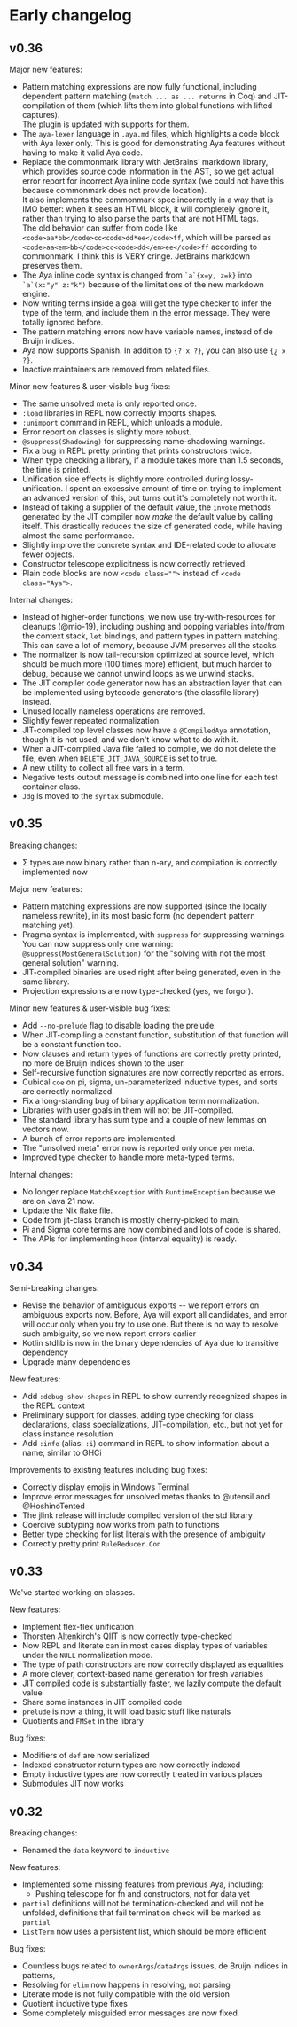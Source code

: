 # Early changelog

## v0.36

Major new features:

- Pattern matching expressions are now fully functional, including dependent pattern matching (`match ... as ... returns` in Coq)
  and JIT-compilation of them (which lifts them into global functions with lifted captures).<br/>
  The plugin is updated with supports for them.
- The `aya-lexer` language in `.aya.md` files, which highlights a code block with Aya lexer only.
  This is  good for demonstrating Aya features without having to make it valid Aya code.
- Replace the commonmark library with JetBrains' markdown library, which provides source code information in the AST,
  so we get actual error report for incorrect Aya inline code syntax (we could not have this because commonmark does not
  provide location).<br/>
  It also implements the commonmark spec incorrectly in a way that is IMO better: when it sees an HTML block,
  it will completely ignore it, rather than trying to also parse the parts that are not HTML tags.<br/>
  The old behavior can suffer from code like `<code>aa*bb</code>cc<code>dd*ee</code>ff`, which will be parsed as
  `<code>aa<em>bb</code>cc<code>dd</em>ee</code>ff` according to commonmark. I think this is VERY cringe.
  JetBrains markdown preserves them.
- The Aya inline code syntax is changed from `` `a`{x=y, z=k} `` into `` `a`(x:"y" z:"k") `` because of the limitations
  of the new markdown engine.
- Now writing terms inside a goal will get the type checker to infer the type of the term, and include them in the error message.
  They were totally ignored before.
- The pattern matching errors now have variable names, instead of de Bruijn indices.
- Aya now supports Spanish. In addition to `{? x ?}`, you can also use `{¿ x ?}`.
- Inactive maintainers are removed from related files.

Minor new features & user-visible bug fixes:

- The same unsolved meta is only reported once.
- `:load` libraries in REPL now correctly imports shapes.
- `:unimport` command in REPL, which unloads a module.
- Error report on classes is slightly more robust.
- `@suppress(Shadowing)` for suppressing name-shadowing warnings.
- Fix a bug in REPL pretty printing that prints constructors twice.
- When type checking a library, if a module takes more than 1.5 seconds, the time is printed.
- Unification side effects is slightly more controlled during lossy-unification.
  I spent an excessive amount of time on trying to implement an advanced version of this,
  but turns out it's completely not worth it.
- Instead of taking a supplier of the default value, the `invoke` methods generated by the JIT compiler
  now _make_ the default value by calling itself. This drastically reduces the size of generated code,
  while having almost the same performance.
- Slightly improve the concrete syntax and IDE-related code to allocate fewer objects.
- Constructor telescope explicitness is now correctly retrieved.
- Plain code blocks are now `<code class="">` instead of `<code class="Aya">`.

Internal changes:

- Instead of higher-order functions, we now use try-with-resources for cleanups (@mio-19),
  including pushing and popping variables into/from the context stack, `let` bindings,
  and pattern types in pattern matching. This can save a lot of memory, because JVM preserves all the stacks.
- The normalizer is now tail-recursion optimized at source level, which should be much more (100 times more) efficient,
  but much harder to debug, because we cannot unwind loops as we unwind stacks.
- The JIT compiler code generator now has an abstraction layer that can be implemented using bytecode generators
  (the classfile library) instead.
- Unused locally nameless operations are removed.
- Slightly fewer repeated normalization.
- JIT-compiled top level classes now have a `@CompiledAya` annotation, though it is not used,
  and we don't know what to do with it.
- When a JIT-compiled Java file failed to compile, we do not delete the file, even when `DELETE_JIT_JAVA_SOURCE` is set to true.
- A new utility to collect all free vars in a term.
- Negative tests output message is combined into one line for each test container class.
- `Jdg` is moved to the `syntax` submodule.

## v0.35

Breaking changes:

- Σ types are now binary rather than n-ary, and compilation is correctly implemented now

Major new features:

- Pattern matching expressions are now supported (since the locally nameless rewrite), in its most basic form (no dependent pattern matching yet).
- Pragma syntax is implemented, with `suppress` for suppressing warnings. You can now suppress only one warning: `@suppress(MostGeneralSolution)` for the "solving with not the most general solution" warning.
- JIT-compiled binaries are used right after being generated, even in the same library.
- Projection expressions are now type-checked (yes, we forgor).

Minor new features & user-visible bug fixes:

- Add `--no-prelude` flag to disable loading the prelude.
- When JIT-compiling a constant function, substitution of that function will be a constant function too.
- Now clauses and return types of functions are correctly pretty printed, no more de Bruijn indices shown to the user.
- Self-recursive function signatures are now correctly reported as errors.
- Cubical `coe` on pi, sigma, un-parameterized inductive types, and sorts are correctly normalized.
- Fix a long-standing bug of binary application term normalization.
- Libraries with user goals in them will not be JIT-compiled.
- The standard library has sum type and a couple of new lemmas on vectors now.
- A bunch of error reports are implemented.
- The "unsolved meta" error now is reported only once per meta.
- Improved type checker to handle more meta-typed terms.

Internal changes:

- No longer replace `MatchException` with `RuntimeException` because we are on Java 21 now.
- Update the Nix flake file.
- Code from jit-class branch is mostly cherry-picked to main.
- Pi and Sigma core terms are now combined and lots of code is shared.
- The APIs for implementing `hcom` (interval equality) is ready.

## v0.34

Semi-breaking changes:

- Revise the behavior of ambiguous exports -- we report errors on ambiguous exports now.
  Before, Aya will export all candidates, and error will occur only when you try to use one.
  But there is no way to resolve such ambiguity, so we now report errors earlier
- Kotlin stdlib is now in the binary dependencies of Aya due to transitive dependency
- Upgrade many dependencies

New features:

- Add `:debug-show-shapes` in REPL to show currently recognized shapes in the REPL context
- Preliminary support for classes, adding type checking for class declarations,
  class specializations, JIT-compilation, etc., but not yet for class instance resolution
- Add `:info` (alias: `:i`) command in REPL to show information about a name, similar to GHCi

Improvements to existing features including bug fixes:

- Correctly display emojis in Windows Terminal
- Improve error messages for unsolved metas thanks to @utensil and @HoshinoTented
- The jlink release will include compiled version of the std library
- Coercive subtyping now works from path to functions
- Better type checking for list literals with the presence of ambiguity
- Correctly pretty print `RuleReducer.Con`

## v0.33

We've started working on classes.

New features:

- Implement flex-flex unification
- Thorsten Altenkirch's QIIT is now correctly type-checked
- Now REPL and literate can in most cases display types of variables under
  the `NULL` normalization mode.
- The type of path constructors are now correctly displayed as equalities
- A more clever, context-based name generation for fresh variables
- JIT compiled code is substantially faster, we lazily compute the default value
- Share some instances in JIT compiled code
- `prelude` is now a thing, it will load basic stuff like naturals
- Quotients and `FMSet` in the library

Bug fixes:

- Modifiers of `def` are now serialized
- Indexed constructor return types are now correctly indexed
- Empty inductive types are now correctly treated in various places
- Submodules JIT now works

## v0.32

Breaking changes:

- Renamed the `data` keyword to `inductive`

New features:

- Implemented some missing features from previous Aya, including:
  - Pushing telescope for fn and constructors, not for data yet
- `partial` definitions will not be termination-checked and will not be unfolded,
  definitions that fail termination check will be marked as `partial`
- `ListTerm` now uses a persistent list, which should be more efficient

Bug fixes:

- Countless bugs related to `ownerArgs`/`dataArgs` issues, de Bruijn indices in
  patterns, 
- Resolving for `elim` now happens in resolving, not parsing
- Literate mode is not fully compatible with the old version
- Quotient inductive type fixes
- Some completely misguided error messages are now fixed
